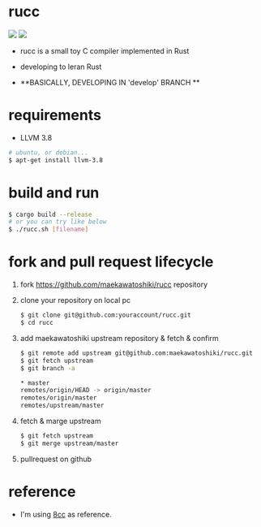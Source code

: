 

# rucc

[![](https://img.shields.io/travis/maekawatoshiki/rucc.svg?style=flat-square)](https://travis-ci.org/maekawatoshiki/rucc)
[![](http://img.shields.io/badge/license-MIT-blue.svg?style=flat-square)](./LICENSE)

- rucc is a small toy C compiler implemented in Rust
- developing to leran Rust

- **BASICALLY, DEVELOPING IN 'develop' BRANCH **

# requirements

- LLVM 3.8
```sh
# ubuntu, or debian...
$ apt-get install llvm-3.8
```

# build and run

```sh
$ cargo build --release
# or you can try like below 
$ ./rucc.sh [filename] 
```

# fork and pull request lifecycle

1. fork https://github.com/maekawatoshiki/rucc repository
2. clone your repository on local pc

    ```sh
    $ git clone git@github.com:youraccount/rucc.git
    $ cd rucc
    ```

3. add maekawatoshiki upstream repository & fetch & confirm

    ```sh
    $ git remote add upstream git@github.com:maekawatoshiki/rucc.git
    $ git fetch upstream
    $ git branch -a

    * master
    remotes/origin/HEAD -> origin/master
    remotes/origin/master
    remotes/upstream/master
    ```

4. fetch & marge upstream

    ```sh
    $ git fetch upstream
    $ git merge upstream/master
    ```

5. pullrequest on github

# reference

- I'm using [8cc](https://github.com/rui314/8cc) as reference.
